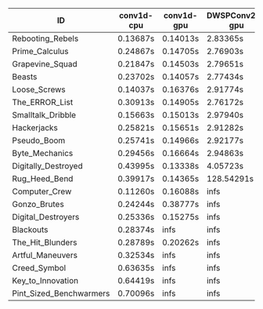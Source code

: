 |ID|conv1d-cpu|conv1d-gpu|DWSPConv2D-gpu|gemm-gpu|avg|
|-|-|-|-|-|-|
|Rebooting_Rebels|0.13687s|0.14013s|2.83365s|1.65018s|1.19021s|
|Prime_Calculus|0.24867s|0.14705s|2.76903s|1.64835s|1.20328s|
|Grapevine_Squad|0.21847s|0.14503s|2.79651s|1.69443s|1.21361s|
|Beasts|0.23702s|0.14057s|2.77434s|1.84350s|1.24886s|
|Loose_Screws|0.14037s|0.16376s|2.91774s|1.77472s|1.24915s|
|The_ERROR_List|0.30913s|0.14905s|2.76172s|1.85833s|1.26956s|
|Smalltalk_Dribble|0.15663s|0.15013s|2.97940s|1.87375s|1.28998s|
|Hackerjacks|0.25821s|0.15651s|2.91282s|1.84952s|1.29426s|
|Pseudo_Boom|0.25741s|0.14966s|2.92177s|1.89214s|1.30525s|
|Byte_Mechanics|0.29456s|0.16664s|2.94863s|1.86568s|1.31888s|
|Digitally_Destroyed|0.43995s|0.13338s|4.05723s|2.46243s|1.77325s|
|Rug_Heed_Bend|0.39917s|0.14365s|128.54291s|4.33783s|33.35589s|
|Computer_Crew|0.11260s|0.16088s|infs|4.32459s|infs|
|Gonzo_Brutes|0.24244s|0.38777s|infs|4.31121s|infs|
|Digital_Destroyers|0.25336s|0.15275s|infs|1.90030s|infs|
|Blackouts|0.28374s|infs|infs|1.70296s|infs|
|The_Hit_Blunders|0.28789s|0.20262s|infs|1.92006s|infs|
|Artful_Maneuvers|0.32534s|infs|infs|4.35628s|infs|
|Creed_Symbol|0.63635s|infs|infs|4.38704s|infs|
|Key_to_Innovation|0.64419s|infs|infs|4.40904s|infs|
|Pint_Sized_Benchwarmers|0.70096s|infs|infs|4.38959s|infs|
